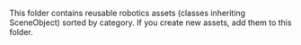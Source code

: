 This folder contains reusable robotics assets (classes inheriting SceneObject)
sorted by category. If you create new assets, add them to this folder.
